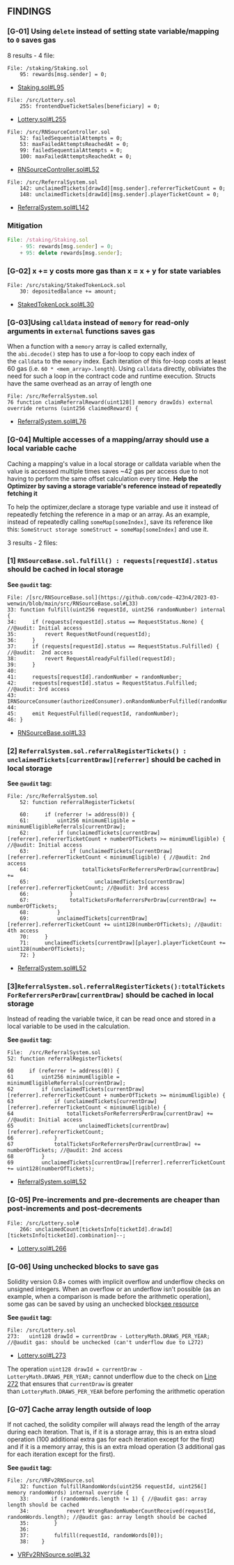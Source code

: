 ## FINDINGS
### [G-01] Using `delete` instead of setting state variable/mapping to `0` saves gas

8 results - 4 file:

```solidity
File: /staking/Staking.sol
	95: rewards[msg.sender] = 0;
```

- [Staking.sol#L95](https://github.com/code-423n4/2023-03-wenwin/blob/main/src/staking/Staking.sol#L95)

```solidity
File: /src/Lottery.sol
	255: frontendDueTicketSales[beneficiary] = 0;
```

- [Lottery.sol#L255](https://github.com/code-423n4/2023-03-wenwin/blob/main/src/Lottery.sol#L255)

```solidity
File: /src/RNSourceController.sol	
	52: failedSequentialAttempts = 0;
	53: maxFailedAttemptsReachedAt = 0;
	99: failedSequentialAttempts = 0;
	100: maxFailedAttemptsReachedAt = 0;
```

- [RNSourceController.sol#L52](https://github.com/code-423n4/2023-03-wenwin/blob/main/src/RNSourceController.sol#L52)

```solidity
File: /src/ReferralSystem.sol	
	142: unclaimedTickets[drawId][msg.sender].referrerTicketCount = 0;
	148: unclaimedTickets[drawId][msg.sender].playerTicketCount = 0;     
```

- [ReferralSystem.sol#L142](https://github.com/code-423n4/2023-03-wenwin/blob/main/src/ReferralSystem.sol#L142)

### Mitigation

```jsx
File: /staking/Staking.sol
	- 95: rewards[msg.sender] = 0;
	+ 95: delete rewards[msg.sender];
```

### [G-02] ****x += y costs more gas than x = x + y for state variables****

```solidity
File: /src/staking/StakedTokenLock.sol
	30: depositedBalance += amount;
```

- [StakedTokenLock.sol#L30](https://github.com/code-423n4/2023-03-wenwin/blob/main/src/staking/StakedTokenLock.sol#L30)

### [G-03]Using `calldata` instead of `memory` for read-only arguments in `external` functions saves gas

When a function with a `memory` array is called externally, the `abi.decode()` step has to use a for-loop to copy each index of the `calldata` to the `memory` index. Each iteration of this for-loop costs at least 60 gas (i.e. `60 * <mem_array>.length`). Using `calldata` directly, obliviates the need for such a loop in the contract code and runtime execution. Structs have the same overhead as an array of length one

```solidity
File: /src/ReferralSystem.sol
76 function claimReferralReward(uint128[] memory drawIds) external override returns (uint256 claimedReward) {

```

- [ReferralSystem.sol#L76](https://github.com/code-423n4/2023-03-wenwin/blob/main/src/ReferralSystem.sol#L76)

### [G-04] Multiple accesses of a mapping/array should use a local variable cache

Caching a mapping's value in a local storage or calldata variable when the value is accessed multiple times saves ~42 gas per access due to not having to perform the same offset calculation every time. **Help the Optimizer by saving a storage variable's reference instead of repeatedly fetching it**

To help the optimizer,declare a storage type variable and use it instead of repeatedly fetching the reference in a map or an array. As an example, instead of repeatedly calling `someMap[someIndex]`, save its reference like this: `SomeStruct storage someStruct = someMap[someIndex]` and use it.

3 results - 2 files:

### [1] `RNSourceBase.sol.fulfill() : requests[requestId].status` should be cached in local storage

**See `@audit` tag:**

```solidity
File: /[src/RNSourceBase.sol](https://github.com/code-423n4/2023-03-wenwin/blob/main/src/RNSourceBase.sol#L33) 
33: function fulfill(uint256 requestId, uint256 randomNumber) internal {
34:     if (requests[requestId].status == RequestStatus.None) { //@audit: Initial access
35:         revert RequestNotFound(requestId);
36:     }
37:     if (requests[requestId].status == RequestStatus.Fulfilled) { //@audit:  2nd access
38:         revert RequestAlreadyFulfilled(requestId);
39:     }
40:
41:     requests[requestId].randomNumber = randomNumber;
42:     requests[requestId].status = RequestStatus.Fulfilled; //@audit: 3rd access
43:     IRNSourceConsumer(authorizedConsumer).onRandomNumberFulfilled(randomNumber);
44:
45:     emit RequestFulfilled(requestId, randomNumber);
46: }

```

- [RNSourceBase.sol#L33](https://github.com/code-423n4/2023-03-wenwin/blob/main/src/RNSourceBase.sol#L33)

### [2] `ReferralSystem.sol.referralRegisterTickets() : unclaimedTickets[currentDraw][referrer]` should be cached in local storage

**See `@audit` tag:**

```solidity
File: /src/ReferralSystem.sol
	52: function referralRegisterTickets(

	60:     if (referrer != address(0)) {
	61:         uint256 minimumEligible = minimumEligibleReferrals[currentDraw];
	62:         if (unclaimedTickets[currentDraw][referrer].referrerTicketCount + numberOfTickets >= minimumEligible) { //@audit: Initial access
	63:             if (unclaimedTickets[currentDraw][referrer].referrerTicketCount < minimumEligible) { //@audit: 2nd access
	64:                 totalTicketsForReferrersPerDraw[currentDraw] +=
	65:                     unclaimedTickets[currentDraw][referrer].referrerTicketCount; //@audit: 3rd access
	66:             }
	67:             totalTicketsForReferrersPerDraw[currentDraw] += numberOfTickets;
	68:         }
	69:         unclaimedTickets[currentDraw][referrer].referrerTicketCount += uint128(numberOfTickets); //@audit: 4th access
	70:     }
	71:     unclaimedTickets[currentDraw][player].playerTicketCount += uint128(numberOfTickets);
	72: }

```

- [ReferralSystem.sol#L52](https://github.com/code-423n4/2023-03-wenwin/blob/main/src/ReferralSystem.sol#L52)

### [3]`ReferralSystem.sol.referralRegisterTickets():totalTicketsForReferrersPerDraw[currentDraw]` should be cached in local storage

Instead of reading the variable twice, it can be read once and stored in a local variable to be used in the calculation.

**See `@audit` tag:**

```solidity
File:  /src/ReferralSystem.sol
52: function referralRegisterTickets(

60     if (referrer != address(0)) {
61         uint256 minimumEligible = minimumEligibleReferrals[currentDraw];
62         if (unclaimedTickets[currentDraw][referrer].referrerTicketCount + numberOfTickets >= minimumEligible) {
63             if (unclaimedTickets[currentDraw][referrer].referrerTicketCount < minimumEligible) {
64                 totalTicketsForReferrersPerDraw[currentDraw] +=  //@audit: Initial access
65                     unclaimedTickets[currentDraw][referrer].referrerTicketCount;
66             }
67             totalTicketsForReferrersPerDraw[currentDraw] += numberOfTickets; //@audit: 2nd access
68         }
69         unclaimedTickets[currentDraw][referrer].referrerTicketCount += uint128(numberOfTickets);

```

- [ReferralSystem.sol#L52](https://github.com/code-423n4/2023-03-wenwin/blob/main/src/ReferralSystem.sol#L52)

### [G-05] **Pre-increments and pre-decrements are cheaper than post-increments and post-decrements**

```solidity
File: /src/Lottery.sol#
	266: unclaimedCount[ticketsInfo[ticketId].drawId][ticketsInfo[ticketId].combination]--;
```

- [Lottery.sol#L266](https://github.com/code-423n4/2023-03-wenwin/blob/main/src/Lottery.sol#L266)

### [G-06] Using unchecked blocks to save gas

Solidity version 0.8+ comes with implicit overflow and underflow checks on unsigned integers. When an overflow or an underflow isn’t possible (as an example, when a comparison is made before the arithmetic operation), some gas can be saved by using an unchecked block[see resource](https://github.com/ethereum/solidity/issues/10695)

**See `@audit` tag:**

```solidity
File: /src/Lottery.sol
273:   uint128 drawId = currentDraw - LotteryMath.DRAWS_PER_YEAR; //@audit gas: should be unchecked (can't underflow due to L272)
```

- [Lottery.sol#L273](https://github.com/code-423n4/2023-03-wenwin/blob/main/src/Lottery.sol#L273)

The operation `uint128 drawId = currentDraw - LotteryMath.DRAWS_PER_YEAR;` cannot underflow due to the check on [Line 272](https://github.com/code-423n4/2022-10-paladin/blob/d6d0c0e57ad80f15e9691086c9c7270d4ccfe0e6/contracts/WardenPledge.sol#L267) that ensures that `currentDraw` is greater than `LotteryMath.DRAWS_PER_YEAR` before perfoming the arithmetic operation

### [G-07] Cache array length outside of loop

If not cached, the solidity compiler will always read the length of the array during each iteration. That is, if it is a storage array, this is an extra sload operation (100 additional extra gas for each iteration except for the first) and if it is a memory array, this is an extra mload operation (3 additional gas for each iteration except for the first).

**See `@audit` tag:**

```solidity
File: /src/VRFv2RNSource.sol
	32: function fulfillRandomWords(uint256 requestId, uint256[] memory randomWords) internal override {
	33:       if (randomWords.length != 1) { //@audit gas: array length should be cached
	34:            revert WrongRandomNumberCountReceived(requestId, randomWords.length); //@audit gas: array length should be cached
	35:        }
	36:
	37:        fulfill(requestId, randomWords[0]);
	38:    }
```

- [VRFv2RNSource.sol#L32](https://github.com/code-423n4/2023-03-wenwin/blob/main/src/VRFv2RNSource.sol#L32)